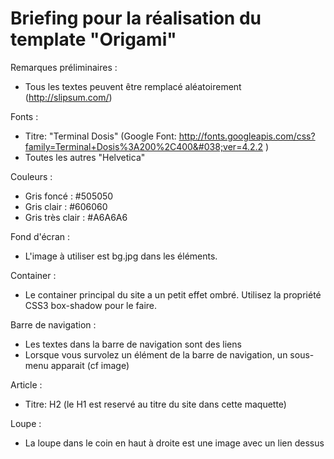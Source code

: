 # Briefing pour la réalisation du template "Origami"

Remarques préliminaires :
- Tous les textes peuvent être remplacé aléatoirement (http://slipsum.com/)

Fonts :
 - Titre: "Terminal Dosis" (Google Font: http://fonts.googleapis.com/css?family=Terminal+Dosis%3A200%2C400&#038;ver=4.2.2 )
 - Toutes les autres "Helvetica"

Couleurs :
 - Gris foncé : #505050
 - Gris clair : #606060
 - Gris très clair : #A6A6A6

Fond d'écran :
- L'image à utiliser est bg.jpg dans les éléments.

Container :
- Le container principal du site a un petit effet ombré. Utilisez la propriété CSS3 box-shadow pour le faire.

Barre de navigation :
 - Les textes dans la barre de navigation sont des liens
 - Lorsque vous survolez un élément de la barre de navigation, un sous-menu apparait (cf image)

Article :
 - Titre: H2 (le H1 est reservé au titre du site dans cette maquette)

Loupe :
- La loupe dans le coin en haut à droite est une image avec un lien dessus

 

